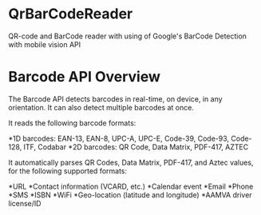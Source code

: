 # QrBarCodeReader
QR-code and BarCode reader with using of Google's BarCode Detection with mobile vision API

# Barcode API Overview

The Barcode API detects barcodes in real-time, on device, in any orientation. It can also detect multiple barcodes at once.

It reads the following barcode formats:

*1D barcodes: EAN-13, EAN-8, UPC-A, UPC-E, Code-39, Code-93, Code-128, ITF, Codabar
*2D barcodes: QR Code, Data Matrix, PDF-417, AZTEC

It automatically parses QR Codes, Data Matrix, PDF-417, and Aztec values, for the following supported formats:

*URL
*Contact information (VCARD, etc.)
*Calendar event
*Email
*Phone
*SMS
*ISBN
*WiFi
*Geo-location (latitude and longitude)
*AAMVA driver license/ID
